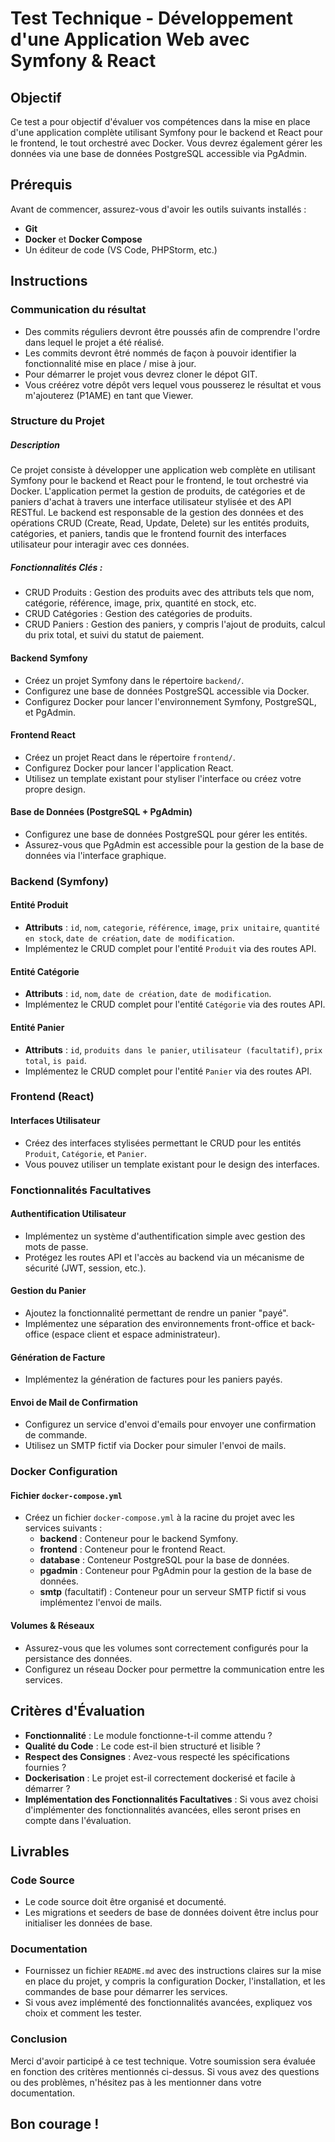 # Test Technique - Développement d'une Application Web avec Symfony & React

## Objectif

Ce test a pour objectif d'évaluer vos compétences dans la mise en place d'une application complète utilisant Symfony pour le backend et React pour le frontend, le tout orchestré avec Docker. Vous devrez également gérer les données via une base de données PostgreSQL accessible via PgAdmin.

## Prérequis

Avant de commencer, assurez-vous d'avoir les outils suivants installés :

- **Git**
- **Docker** et **Docker Compose**
- Un éditeur de code (VS Code, PHPStorm, etc.)

## Instructions

### Communication du résultat

- Des commits réguliers devront être poussés afin de comprendre l'ordre dans lequel le projet a été réalisé.
- Les commits devront êtré nommés de façon à pouvoir identifier la fonctionnalité mise en place / mise à jour.
- Pour démarrer le projet vous devrez cloner le dépot GIT.
- Vous créérez votre dépôt vers lequel vous pousserez le résultat et vous m'ajouterez (P1AME) en tant que Viewer.

### Structure du Projet

##### Description

Ce projet consiste à développer une application web complète en utilisant Symfony pour le backend et React pour le frontend, le tout orchestré via Docker. L'application permet la gestion de produits, de catégories et de paniers d'achat à travers une interface utilisateur stylisée et des API RESTful. Le backend est responsable de la gestion des données et des opérations CRUD (Create, Read, Update, Delete) sur les entités produits, catégories, et paniers, tandis que le frontend fournit des interfaces utilisateur pour interagir avec ces données.

##### Fonctionnalités Clés :

- CRUD Produits : Gestion des produits avec des attributs tels que nom, catégorie, référence, image, prix, quantité en stock, etc.
- CRUD Catégories : Gestion des catégories de produits.
- CRUD Paniers : Gestion des paniers, y compris l'ajout de produits, calcul du prix total, et suivi du statut de paiement.

#### Backend Symfony

- Créez un projet Symfony dans le répertoire `backend/`.
- Configurez une base de données PostgreSQL accessible via Docker.
- Configurez Docker pour lancer l'environnement Symfony, PostgreSQL, et PgAdmin.

#### Frontend React

- Créez un projet React dans le répertoire `frontend/`.
- Configurez Docker pour lancer l'application React.
- Utilisez un template existant pour styliser l'interface ou créez votre propre design.

#### Base de Données (PostgreSQL + PgAdmin)

- Configurez une base de données PostgreSQL pour gérer les entités.
- Assurez-vous que PgAdmin est accessible pour la gestion de la base de données via l'interface graphique.

### Backend (Symfony)

#### Entité Produit

- **Attributs** : `id`, `nom`, `categorie`, `référence`, `image`, `prix unitaire`, `quantité en stock`, `date de création`, `date de modification`.
- Implémentez le CRUD complet pour l'entité `Produit` via des routes API.

#### Entité Catégorie

- **Attributs** : `id`, `nom`, `date de création`, `date de modification`.
- Implémentez le CRUD complet pour l'entité `Catégorie` via des routes API.

#### Entité Panier

- **Attributs** : `id`, `produits dans le panier`, `utilisateur (facultatif)`, `prix total`, `is paid`.
- Implémentez le CRUD complet pour l'entité `Panier` via des routes API.

### Frontend (React)

#### Interfaces Utilisateur

- Créez des interfaces stylisées permettant le CRUD pour les entités `Produit`, `Catégorie`, et `Panier`.
- Vous pouvez utiliser un template existant pour le design des interfaces.

### Fonctionnalités **Facultatives**

#### Authentification Utilisateur

- Implémentez un système d'authentification simple avec gestion des mots de passe.
- Protégez les routes API et l'accès au backend via un mécanisme de sécurité (JWT, session, etc.).

#### Gestion du Panier

- Ajoutez la fonctionnalité permettant de rendre un panier "payé".
- Implémentez une séparation des environnements front-office et back-office (espace client et espace administrateur).

#### Génération de Facture

- Implémentez la génération de factures pour les paniers payés.

#### Envoi de Mail de Confirmation

- Configurez un service d'envoi d'emails pour envoyer une confirmation de commande.
- Utilisez un SMTP fictif via Docker pour simuler l'envoi de mails.

### Docker Configuration

#### Fichier `docker-compose.yml`

- Créez un fichier `docker-compose.yml` à la racine du projet avec les services suivants :
  - **backend** : Conteneur pour le backend Symfony.
  - **frontend** : Conteneur pour le frontend React.
  - **database** : Conteneur PostgreSQL pour la base de données.
  - **pgadmin** : Conteneur pour PgAdmin pour la gestion de la base de données.
  - **smtp** (facultatif) : Conteneur pour un serveur SMTP fictif si vous implémentez l'envoi de mails.

#### Volumes & Réseaux

- Assurez-vous que les volumes sont correctement configurés pour la persistance des données.
- Configurez un réseau Docker pour permettre la communication entre les services.

## Critères d'Évaluation

- **Fonctionnalité** : Le module fonctionne-t-il comme attendu ?
- **Qualité du Code** : Le code est-il bien structuré et lisible ?
- **Respect des Consignes** : Avez-vous respecté les spécifications fournies ?
- **Dockerisation** : Le projet est-il correctement dockerisé et facile à démarrer ?
- **Implémentation des Fonctionnalités Facultatives** : Si vous avez choisi d'implémenter des fonctionnalités avancées, elles seront prises en compte dans l'évaluation.

## Livrables

### Code Source

- Le code source doit être organisé et documenté.
- Les migrations et seeders de base de données doivent être inclus pour initialiser les données de base.

### Documentation

- Fournissez un fichier `README.md` avec des instructions claires sur la mise en place du projet, y compris la configuration Docker, l'installation, et les commandes de base pour démarrer les services.
- Si vous avez implémenté des fonctionnalités avancées, expliquez vos choix et comment les tester.

### Conclusion
Merci d'avoir participé à ce test technique. Votre soumission sera évaluée en fonction des critères mentionnés ci-dessus. Si vous avez des questions ou des problèmes, n'hésitez pas à les mentionner dans votre documentation.

## Bon courage !
